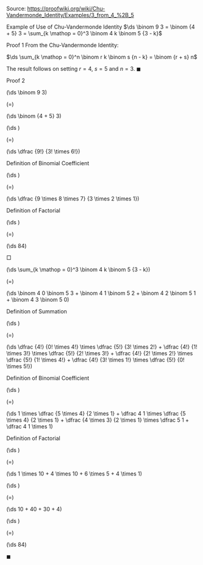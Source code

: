 # 

Source: https://proofwiki.org/wiki/Chu-Vandermonde_Identity/Examples/3_from_4_%2B_5

Example of Use of Chu-Vandermonde Identity
$\ds \binom 9 3 = \binom {4 + 5} 3 = \sum_{k \mathop = 0}^3 \binom 4 k \binom 5 {3 - k}$


Proof 1
From the Chu-Vandermonde Identity:

$\ds \sum_{k \mathop = 0}^n \binom r k \binom s {n - k} = \binom {r + s} n$

The result follows on setting $r = 4$, $s = 5$ and $n = 3$.
$\blacksquare$


Proof 2













\(\ds \binom 9 3\)

\(=\)







\(\ds \binom {4 + 5} 3\)




















\(\ds \)

\(=\)







\(\ds \dfrac {9!} {3! \times 6!}\)





Definition of Binomial Coefficient














\(\ds \)

\(=\)







\(\ds \dfrac {9 \times 8 \times 7} {3 \times 2 \times 1}\)





Definition of Factorial














\(\ds \)

\(=\)







\(\ds 84\)









$\Box$















\(\ds \sum_{k \mathop = 0}^3 \binom 4 k \binom 5 {3 - k}\)

\(=\)







\(\ds \binom 4 0 \binom 5 3 + \binom 4 1 \binom 5 2 + \binom 4 2 \binom 5 1 + \binom 4 3 \binom 5 0\)





Definition of Summation














\(\ds \)

\(=\)







\(\ds \dfrac {4!} {0! \times 4!} \times \dfrac {5!} {3! \times 2!} + \dfrac {4!} {1! \times 3!} \times \dfrac {5!} {2! \times 3!} + \dfrac {4!} {2! \times 2!} \times \dfrac {5!} {1! \times 4!} + \dfrac {4!} {3! \times 1!} \times \dfrac {5!} {0! \times 5!}\)





Definition of Binomial Coefficient














\(\ds \)

\(=\)







\(\ds 1 \times \dfrac {5 \times 4} {2 \times 1} + \dfrac 4 1 \times \dfrac {5 \times 4} {2 \times 1} + \dfrac {4 \times 3} {2 \times 1} \times \dfrac 5 1 + \dfrac 4 1 \times 1\)





Definition of Factorial














\(\ds \)

\(=\)







\(\ds 1 \times 10 + 4 \times 10 + 6 \times 5 + 4 \times 1\)




















\(\ds \)

\(=\)







\(\ds 10 + 40 + 30 + 4\)




















\(\ds \)

\(=\)







\(\ds 84\)









$\blacksquare$





